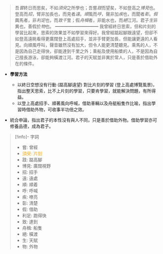 > 吾*嘗*終日而思矣，不如*須臾*之所學也；吾嘗*跂*而望矣，不如登高之*博見*也。登高而*招*，臂非加長也，而見者*遠*。*順*風而*呼*，聲非加*疾*也，而聞者*彰*。*假*輿馬者，非*利足*也，而*致千*里；假*舟楫*者，非能水也，而*絕*江河。君子*生*非異也，善假於*物*也。
> ━━━━━━━━━━
> 我曾經終日思索，但和片刻的學習比起來，思索的效果並不如學習來得好。我曾經踮起腳跟遠望，但卻不如登高遠眺看得更廣闊登上高處招手，並非手臂更加長，但能讓更遠的人看見。向順風呼叫，聲音雖然沒有加大，但令人能更清楚聽見。乘馬的人，不是因為自己走得快，卻能達到千里之外；乘船及使用船槳的人，不是因為自己擅長游泳，卻能夠橫渡江河。君子的天賦並非異於常人，只是善於借助外在的條件。

- **學習方法**
	- 以終日空想没有行動 (踮高腳遠望) 對比片刻的學習 (登上高處博覽風景)，指出<span class="hi-green">整天思索，比不上片刻的學習</span>，只要肯學習，就能解決問題，有所得益。
	- 以登上高處招手、順著風向呼喊，借助車輛以及舟艇船隻作比喻，指出<span class="hi-green">學習時借助外物，可收事半功倍之效</span>。

- 統合申論，指出君子的本性沒有與人不同，只是<span class="hi-green">善於借助外物</span>。借助學習亦可<span class="hi-green">修養品德</span>，成為君子。

> [!info]- 字詞
> - 嘗: 曾經
> - <span style="color: orange">須臾: 片刻</span>
> - 跂: 踮高腳
> - 博見: 廣闊視野
> - 招: 招手
> - 遠: 遠處
> - 順: 順着
> - 呼: 呼喊
> - <span class="hi-green">疾: 嘹亮</span>
> - <span class="hi-green">彰: 清楚</span>
> - 假: 借助
> - 利足: 跑得快
> - 致: 達到
> - 舟楫: 船隻
> - 絕: 橫渡
> - 生: 天賦
> - 物: 外物
